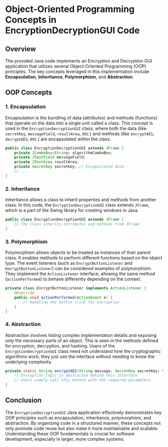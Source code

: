 
# Object-Oriented Programming Concepts in EncryptionDecryptionGUI Code

## Overview
The provided Java code implements an Encryption and Decryption GUI application that utilizes several Object-Oriented Programming (OOP) principles. The key concepts leveraged in this implementation include **Encapsulation**, **Inheritance**, **Polymorphism**, and **Abstraction**.

## OOP Concepts

### 1. Encapsulation
Encapsulation is the bundling of data (attributes) and methods (functions) that operate on the data into a single unit called a class. This concept is used in the `EncryptionDecryptionGUI` class, where both the data (like `secretKey`, `messageField`, `resultArea`, etc.) and methods (like `encryptAES`, `decryptAES`, etc.) are encapsulated within the class.

```java
public class EncryptionDecryptionGUI extends JFrame {
    private JComboBox<String> algorithmComboBox;
    private JTextField messageField;
    private JTextArea resultArea;
    private SecretKey secretKey; // Encapsulated data
    // ...
}
```

### 2. Inheritance
Inheritance allows a class to inherit properties and methods from another class. In this code, the `EncryptionDecryptionGUI` class extends `JFrame`, which is a part of the Swing library for creating windows in Java.

```java
public class EncryptionDecryptionGUI extends JFrame {
    // The class inherits attributes and methods from JFrame
}
```

### 3. Polymorphism
Polymorphism allows objects to be treated as instances of their parent class. It enables methods to perform different functions based on the object type. The event listeners (such as `EncryptButtonListener` and `DecryptButtonListener`) can be considered examples of polymorphism. They implement the `ActionListener` interface, allowing the same method (`actionPerformed`) to behave differently depending on the context.

```java
private class EncryptButtonListener implements ActionListener {
    @Override
    public void actionPerformed(ActionEvent e) {
        // Handling the button click for encryption
    }
}
```

### 4. Abstraction
Abstraction involves hiding complex implementation details and exposing only the necessary parts of an object. This is seen in the methods defined for encryption, decryption, and hashing. Users of the `EncryptionDecryptionGUI` class need not understand how the cryptographic algorithms work; they just use the interface without needing to know the underlying complexity.

```java
private static String encryptAES(String message, SecretKey secretKey) throws Exception {
    // Encryption logic is abstracted behind this interface
    // Users simply call this method with the required parameters
}
```

## Conclusion
The `EncryptionDecryptionGUI` Java application effectively demonstrates key OOP principles such as encapsulation, inheritance, polymorphism, and abstraction. By organizing code in a structured manner, these concepts not only promote code reuse but also make it more maintainable and scalable. Understanding these OOP fundamentals is crucial for software development, especially in larger, more complex systems.
